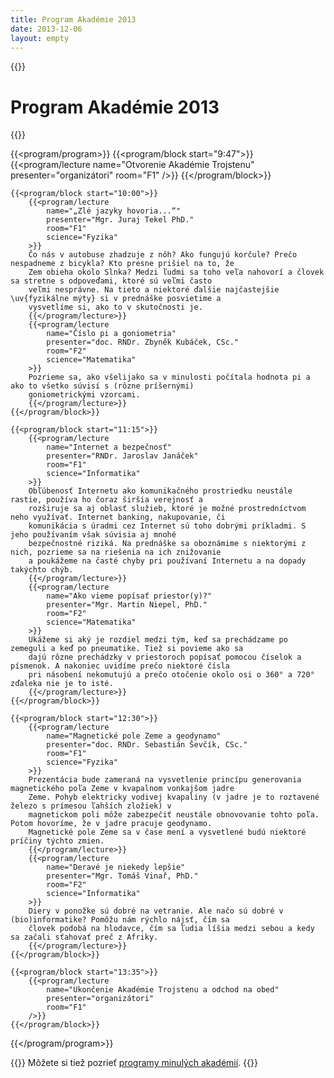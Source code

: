 ```yaml
---
title: Program Akadémie 2013
date: 2013-12-06
layout: empty
---
```


{{<prose class="py-10 sm:py-16">}}
# Program Akadémie 2013
{{</prose>}}

{{<program/program>}}
    {{<program/block start="9:47">}}
        {{<program/lecture
            name="Otvorenie Akadémie Trojstenu"
            presenter="organizátori"
            room="F1"
        />}}
    {{</program/block>}}

    {{<program/block start="10:00">}}
        {{<program/lecture
            name="„Zlé jazyky hovoria...“"
            presenter="Mgr. Juraj Tekel PhD."
            room="F1"
            science="Fyzika"
        >}}
        Čo nás v autobuse zhadzuje z nôh? Ako fungujú korčule? Prečo nespadneme z bicykla? Kto presne prišiel na to, že
        Zem obieha okolo Slnka? Medzi ľudmi sa toho veľa nahovorí a človek sa stretne s odpoveďami, ktoré sú veľmi často
        veľmi nesprávne. Na tieto a niektoré ďalšie najčastejšie \uv{fyzikálne mýty} si v prednáške posvietime a
        vysvetlíme si, ako to v skutočnosti je.
        {{</program/lecture>}}
        {{<program/lecture
            name="Číslo pi a goniometria"
            presenter="doc. RNDr. Zbyněk Kubáček, CSc."
            room="F2"
            science="Matematika"
        >}}
        Pozrieme sa, ako všelijako sa v minulosti počítala hodnota pi a ako to všetko súvisí s (rôzne príšernými)
        goniometrickými vzorcami.
        {{</program/lecture>}}
    {{</program/block>}}

    {{<program/block start="11:15">}}
        {{<program/lecture
            name="Internet a bezpečnosť"
            presenter="RNDr. Jaroslav Janáček"
            room="F1"
            science="Informatika"
        >}}
        Obľúbenosť Internetu ako komunikačného prostriedku neustále rastie, používa ho čoraz širšia verejnosť a
        rozširuje sa aj oblasť služieb, ktoré je možné prostredníctvom neho využívať. Internet banking, nakupovanie, či
        komunikácia s úradmi cez Internet sú toho dobrými príkladmi. S jeho používaním však súvisia aj mnohé
        bezpečnostné riziká. Na prednáške sa oboznámime s niektorými z nich, pozrieme sa na riešenia na ich znižovanie
        a poukážeme na časté chyby pri používaní Internetu a na dopady takýchto chýb.
        {{</program/lecture>}}
        {{<program/lecture
            name="Ako vieme popísať priestor(y)?"
            presenter="Mgr. Martin Niepel, PhD."
            room="F2"
            science="Matematika"
        >}}
        Ukážeme si aký je rozdiel medzi tým, keď sa prechádzame po zemeguli a keď po pneumatike. Tiež si povieme ako sa
        dajú rôzne prechádzky v priestoroch popísať pomocou číselok a písmenok. A nakoniec uvidíme prečo niektoré čísla
        pri násobení nekomutujú a prečo otočenie okolo osi o 360° a 720° zďaleka nie je to isté.
        {{</program/lecture>}}
    {{</program/block>}}

    {{<program/block start="12:30">}}
        {{<program/lecture
            name="Magnetické pole Zeme a geodynamo"
            presenter="doc. RNDr. Sebastián Ševčík, CSc."
            room="F1"
            science="Fyzika"
        >}}
        Prezentácia bude zameraná na vysvetlenie princípu generovania magnetického poľa Zeme v kvapalnom vonkajšom jadre
        Zeme. Pohyb elektricky vodivej kvapaliny (v jadre je to roztavené železo s prímesou ľahších zložiek) v
        magnetickom poli môže zabezpečiť neustále obnovovanie tohto poľa. Potom hovoríme, že v jadre pracuje geodynamo.
        Magnetické pole Zeme sa v čase mení a vysvetlené budú niektoré príčiny týchto zmien.
        {{</program/lecture>}}
        {{<program/lecture
            name="Deravé je niekedy lepšie"
            presenter="Mgr. Tomáš Vinař, PhD."
            room="F2"
            science="Informatika"
        >}}
        Diery v ponožke sú dobré na vetranie. Ale načo sú dobré v (bio)informatike? Pomôžu nám rýchlo nájsť, čím sa
        človek podobá na hlodavce, čím sa ľudia líšia medzi sebou a kedy sa začali sťahovať preč z Afriky.
        {{</program/lecture>}}
    {{</program/block>}}

    {{<program/block start="13:35">}}
        {{<program/lecture
            name="Ukončenie Akadémie Trojstenu a odchod na obed"
            presenter="organizátori"
            room="F1"
        />}}
    {{</program/block>}}
{{</program/program>}}

{{<prose class="py-10 sm:py-16">}}
Môžete si tiež pozrieť [programy minulých akadémií](/program/).
{{</prose>}}

